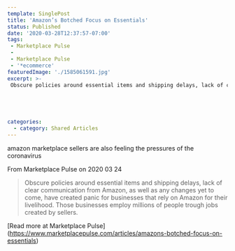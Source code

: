 ```yaml
---
template: SinglePost
title: 'Amazon’s Botched Focus on Essentials'
status: Published
date: '2020-03-28T12:37:57-07:00'
tags:
 - Marketplace Pulse
 -
 - Marketplace Pulse
 - '*ecommerce'
featuredImage: './1585061591.jpg'
excerpt: >-
 Obscure policies around essential items and shipping delays, lack of clear communication from Amazon, as well as any changes yet to come, have created panic for businesses that rely on Amazon for their livelihood. Those businesses employ millions of people trough jobs created by sellers.





categories:
  - category: Shared Articles
---
```

amazon marketplace sellers are also feeling the pressures of the coronavirus

From Marketplace Pulse on 2020 03 24
> Obscure policies around essential items and shipping delays, lack of clear communication from Amazon, as well as any changes yet to come, have created panic for businesses that rely on Amazon for their livelihood. Those businesses employ millions of people trough jobs created by sellers.






[Read more at Marketplace Pulse] (https://www.marketplacepulse.com/articles/amazons-botched-focus-on-essentials)
